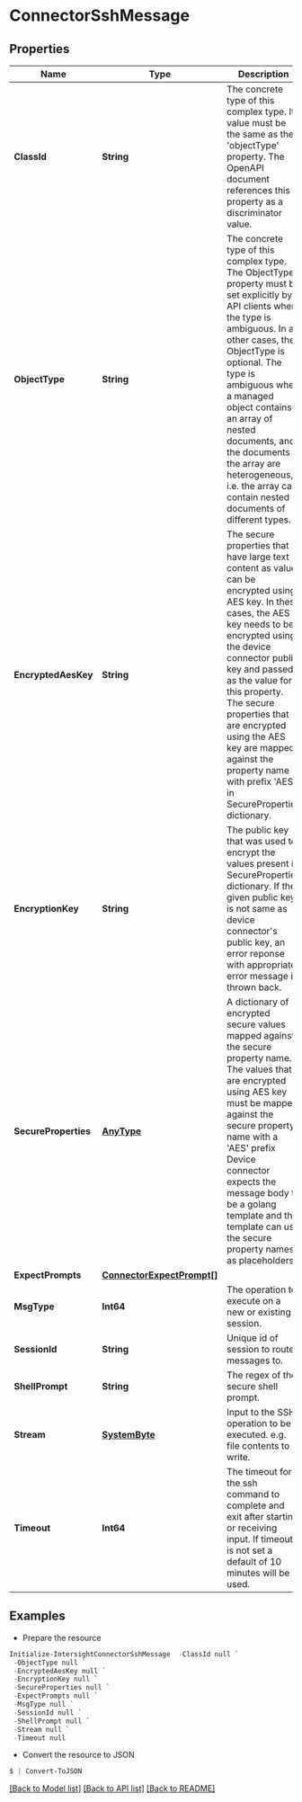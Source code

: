 # ConnectorSshMessage
## Properties

Name | Type | Description | Notes
------------ | ------------- | ------------- | -------------
**ClassId** | **String** | The concrete type of this complex type. Its value must be the same as the &#39;objectType&#39; property. The OpenAPI document references this property as a discriminator value. | [readonly] 
**ObjectType** | **String** | The concrete type of this complex type. The ObjectType property must be set explicitly by API clients when the type is ambiguous. In all other cases, the  ObjectType is optional.  The type is ambiguous when a managed object contains an array of nested documents, and the documents in the array are heterogeneous, i.e. the array can contain nested documents of different types. | 
**EncryptedAesKey** | **String** | The secure properties that have large text content as value can be encrypted using AES key. In these cases, the AES key needs to be encrypted using the device connector public key and passed as the value for this property. The secure properties that are encrypted using the AES key are mapped against the property name with prefix &#39;AES&#39; in SecureProperties dictionary. | [optional] 
**EncryptionKey** | **String** | The public key that was used to encrypt the values present in SecureProperties dictionary. If the given public key is not same as device connector&#39;s public key, an error reponse with appropriate error message is thrown back. | [optional] 
**SecureProperties** | [**AnyType**](.md) | A dictionary of encrypted secure values mapped against the secure property name. The values that are encrypted using AES key must be mapped against the secure property name with a &#39;AES&#39; prefix Device connector expects the message body to be a golang template and the template can use the secure property names as placeholders. | [optional] 
**ExpectPrompts** | [**ConnectorExpectPrompt[]**](ConnectorExpectPrompt.md) |  | [optional] 
**MsgType** | **Int64** | The operation to execute on a new or existing session. | [optional] 
**SessionId** | **String** | Unique id of session to route messages to. | [optional] 
**ShellPrompt** | **String** | The regex of the secure shell prompt. | [optional] 
**Stream** | [**SystemByte**](SystemByte.md) | Input to the SSH operation to be executed. e.g. file contents to write. | [optional] 
**Timeout** | **Int64** | The timeout for the ssh command to complete and exit after starting or receiving input. If timeout is not set a default of 10 minutes will be used. | [optional] 

## Examples

- Prepare the resource
```powershell
Initialize-IntersightConnectorSshMessage  -ClassId null `
 -ObjectType null `
 -EncryptedAesKey null `
 -EncryptionKey null `
 -SecureProperties null `
 -ExpectPrompts null `
 -MsgType null `
 -SessionId null `
 -ShellPrompt null `
 -Stream null `
 -Timeout null
```

- Convert the resource to JSON
```powershell
$ | Convert-ToJSON
```

[[Back to Model list]](../README.md#documentation-for-models) [[Back to API list]](../README.md#documentation-for-api-endpoints) [[Back to README]](../README.md)

